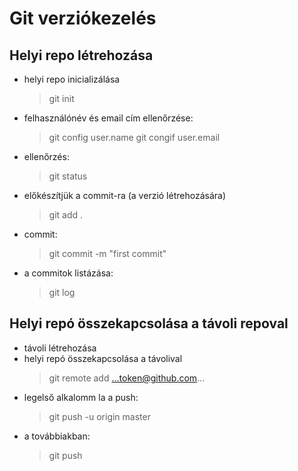 # Git verziókezelés

## Helyi repo létrehozása

- helyi repo inicializálása
    > git init
- felhasználónév és email cím ellenőrzése:
    > git config user.name
    > git congif user.email
- ellenőrzés:
    > git status
- előkészítjük a commit-ra (a verzió létrehozására)
    > git add .
- commit:
    > git commit -m "first commit"
- a commitok listázása:
    > git log

## Helyi repó összekapcsolása a távoli repoval

- távoli létrehozása
- helyi repó összekapcsolása a távolival
    > git remote add ...token@github.com...
- legelső alkalomm la a push:
    > git push -u origin master
- a továbbiakban:
    > git push